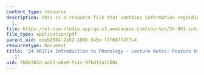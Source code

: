 ```yaml
---
content_type: resource
description: This is a resource file that contains information regarding feature organization
  1.
file: https://ol-ocw-studio-app-qa.s3.amazonaws.com/courses/24-961-introduction-to-phonology-fall-2014/fb0e382dacb5a8e0fe1c9fbdfda15804_MIT24_961F14_Lecture10.pdf
file_type: application/pdf
parent_uid: eeeb2664-2a52-1096-345e-f7f687fd77c4
resourcetype: Document
title: '24.961F14 Introduction to Phonology - Lecture Notes: Feature Organization
  -1'
uid: fb0e382d-acb5-a8e0-fe1c-9fbdfda15804
---
```

